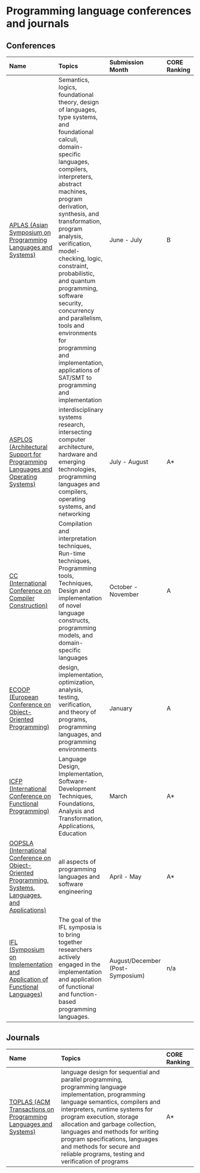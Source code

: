 # Programming language conferences and journals


## Conferences

| Name | Topics | Submission Month | CORE Ranking | Qualis Ranking | ERA Ranking |
| :--- | :----- | :--------------- | :----------- | :------------- | :---------- |
| [APLAS (Asian Symposium on Programming Languages and Systems)](https://conf.researchr.org/series/aplas) | Semantics, logics, foundational theory, design of languages, type systems, and foundational calculi, domain-specific languages, compilers, interpreters, abstract machines, program derivation, synthesis, and transformation, program analysis, verification, model-checking, logic, constraint, probabilistic, and quantum programming, software security, concurrency and parallelism, tools and environments for programming and implementation, applications of SAT/SMT to programming and implementation | June - July | B | B1 | B |
| [ASPLOS (Architectural Support for Programming Languages and Operating Systems)](https://www.sigplan.org/Conferences/ASPLOS/) | interdisciplinary systems research, intersecting computer architecture, hardware and emerging technologies, programming languages and compilers, operating systems, and networking | July - August | A* | A1 | A |
| [CC (International Conference on Compiler Construction)](https://conf.researchr.org/series/CC) | Compilation and interpretation techniques, Run-time techniques, Programming tools, Techniques, Design and implementation of novel language constructs, programming models, and domain-specific languages | October - November | A | A2 | A |
| [ECOOP (European Conference on Object-Oriented Programming)](https://2021.ecoop.org/series/ecoop) | design, implementation, optimization, analysis, testing, verification, and theory of programs, programming languages, and programming environments | January | A | A1 | A |
| [ICFP (International Conference on Functional Programming)](https://www.icfpconference.org) | Language Design, Implementation, Software-Development Techniques, Foundations, Analysis and Transformation, Applications, Education | March | A* | A2 | A |
| [OOPSLA (International Conference on Object-Oriented Programming, Systems, Languages, and Applications)](https://2020.splashcon.org/series/splash) | all aspects of programming languages and software engineering | April - May | A* | A1 | A |
| [IFL (Symposium on Implementation and Application of Functional Languages)](https://ifl20.cs.ru.nl/) | The goal of the IFL symposia is to bring together researchers actively engaged in the implementation and application of functional and function-based programming languages. | August/December (Post-Symposium) | n/a | B3 | n/a |  

## Journals

| Name | Topics | CORE Ranking |
| :--- | :----- | :------ |
| [TOPLAS (ACM Transactions on Programming Languages and Systems)](https://dl.acm.org/journal/toplas) | language design for sequential and parallel programming, programming language implementation, programming language semantics, compilers and interpreters, runtime systems for program execution, storage allocation and garbage collection, languages and methods for writing program specifications, languages and methods for secure and reliable programs, testing and verification of programs | A* |
